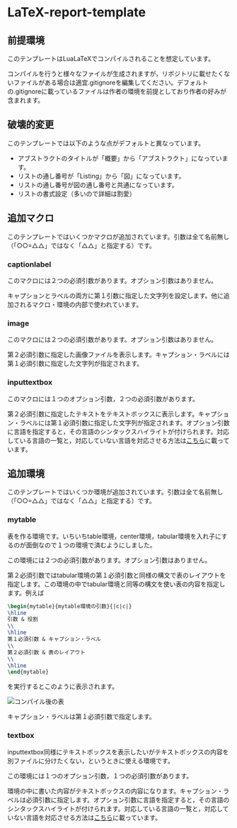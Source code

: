 # LaTeX-report-template
## 前提環境
このテンプレートはLuaLaTeXでコンパイルされることを想定しています。

コンパイルを行うと様々なファイルが生成されますが，リポジトリに載せたくないファイルがある場合は適宜.gitignoreを編集してください。デフォルトの.gitignoreに載っているファイルは作者の環境を前提としており作者の好みが含まれます。
## 破壊的変更
このテンプレートでは以下のような点がデフォルトと異なっています。
- アブストラクトのタイトルが「概要」から「アブストラクト」になっています。
- リストの通し番号が「Listing」から「図」になっています。
- リストの通し番号が図の通し番号と共通になっています。
- リストの書式設定（多いので詳細は割愛）
## 追加マクロ
このテンプレートではいくつかマクロが追加されています。引数は全て名前無し（「○○=△△」ではなく「△△」と指定する）です。
### captionlabel
このマクロには２つの必須引数があります。オプション引数はありません。

キャプションとラベルの両方に第１引数に指定した文字列を設定します。他に追加されるマクロ・環境の内部で使われています。
### image
このマクロには２つの必須引数があります。オプション引数はありません。

第２必須引数に指定した画像ファイルを表示します。キャプション・ラベルには第１必須引数に指定した文字列が指定されます。
### inputtextbox
このマクロには１つのオプション引数，２つの必須引数があります。

第２必須引数に指定したテキストをテキストボックスに表示します。キャプション・ラベルには第１必須引数に指定した文字列が指定されます。オプション引数に言語を指定すると，その言語のシンタックスハイライトが付けられます。対応している言語の一覧と，対応していない言語を対応させる方法は[こちら](https://texdoc.org/serve/listings.pdf/0)に載っています。
## 追加環境
このテンプレートではいくつか環境が追加されています。引数は全て名前無し（「○○=△△」ではなく「△△」と指定する）です。
### mytable
表を作る環境です。いちいちtable環境，center環境，tabular環境を入れ子にするのが面倒なので１つの環境で済むようにしました。

この環境には２つの必須引数があります。オプション引数はありません。

第２必須引数ではtabular環境の第１必須引数と同様の構文で表のレイアウトを指定します。この環境の中でtabular環境と同等の構文を使い表の内容を指定します。例えば
```tex
\begin{mytable}{mytable環境の引数}{|c|c|}
\hline
引数 & 役割
\\
\hline
第１必須引数 & キャプション・ラベル
\\
第２必須引数 & 表のレイアウト
\\
\hline
\end{mytable}
```
を実行するとこのように表示されます。

![コンパイル後の表](https://github.com/takechan-NITNC/LaTeX-report-template/assets/79554611/2afda064-ce00-4e21-8369-b6094fc108dc)

キャプション・ラベルは第１必須引数で指定します。
### textbox
inputtextbox同様にテキストボックスを表示したいがテキストボックスの内容を別ファイルに分けたくない，というときに使える環境です。

この環境には１つのオプション引数，１つの必須引数があります。

環境の中に書いた内容がテキストボックスの内容になります。キャプション・ラベルは必須引数に指定します。オプション引数に言語を指定すると，その言語のシンタックスハイライトが付けられます。対応している言語の一覧と，対応していない言語を対応させる方法は[こちら](https://texdoc.org/serve/listings.pdf/0)に載っています。